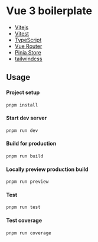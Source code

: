 # Vue 3 boilerplate

- [Vitejs](https://vitejs.dev/)
- [Vitest](https://vitest.dev/)
- [TypeScript](https://www.typescriptlang.org/)
- [Vue Router](https://router.vuejs.org/)
- [Pinia Store](https://pinia.vuejs.org/)
- [tailwindcss](https://tailwindcss.com/)

## Usage

#### Project setup

```
pnpm install
```

#### Start dev server

```
pnpm run dev
```

#### Build for production

```
pnpm run build
```

#### Locally preview production build

```
pnpm run preview
```

#### Test

```
pnpm run test
```

#### Test coverage

```
pnpm run coverage
```
